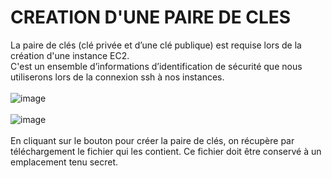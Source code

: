 # CREATION D'UNE PAIRE DE CLES
La paire de clés (clé privée et d’une clé publique) est requise lors de la création d'une instance EC2.
<br />C'est un ensemble d’informations d’identification de sécurité que nous utiliserons lors de la connexion ssh à nos instances.
<br /><br />
![image](https://github.com/abiForSofteam/aws/assets/56606441/c0fea8c6-0b27-42a2-b297-c5981b78dafd)
<br /><br />
![image](https://github.com/abiForSofteam/aws/assets/56606441/e1cc28a3-d573-4b55-9d3c-638b19954774)
<br /><br />
En cliquant sur le bouton pour créer la paire de clés, on récupère par téléchargement le fichier qui les contient.
Ce fichier doit être conservé à un emplacement tenu secret.
